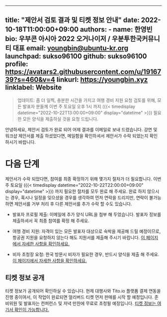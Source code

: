 
---
title: "제안서 검토 결과 및 티켓 정보 안내"
date: 2022-10-18T11:00:00+09:00
authors:
    - name: 한영빈
      bio: 우부콘 아시아 2022 오거나이저 / 우분투한국커뮤니티 대표 
      email: youngbin@ubuntu-kr.org
      launchpad: sukso96100
      github: sukso96100
      profile: https://avatars2.githubusercontent.com/u/1916739?s=460&v=4
      linkurl: https://youngbin.xyz
      linklabel: Website
---

> 업데이트: 좀 더 일찍, 충분한 시간을 가지고 여행 경비 지원 요청 검토를 위해, 모든 발표자 분들께 이번 주 토요일 오후 1시 까지 ({{< timedisplay datetime="2022-10-22T13:00:00+09:00" display="datetime" >}}) 필요한 모든 양식을 제출하실 것을 요청 드립니다.

안녕하세요, 제안서 검토가 완료 되어 어제 결과를 이메일로 보내 드렸습니다. 강연 및 워크샵 제안서를 제출 하셨었다면, 메일함을 확인하셔서 제안서가 수락 되었는지 확인 하시기 바랍니다.

# 다음 단계
제안서가 수락 되었다면, 참여를 최종 확정하기 위해 몇가지 절차가 더 필요합니다. 이번 주 토요일 ({{< timedisplay datetime="2022-10-22T22:00:00+09:00" display="datetime" >}}) 까지 필요한 절차를 모두 완료 해 주세요. 완료 하지 않으시는 경우, 혹시나 일정을 잊으셨을 경우를 생각하여 먼저 연락을 드리지만, 연락이 불가능하면 제안서를 거부 처리 후 다른 제안서를 추가 수락 할 수도 있습니다.

- 발표자 프로필 제출: 이메일에 추가 양식 URL을 첨부 해 두었습니다. 발표자 정보를 제출하셔서 꼭 최종 참여를 확정 해 주세요.

- 여행 경비 지원: 자격이 있는 모든 발표자 대상으로 숙박을 제공해 드릴 예정이므로, 항공권 지원을 요청하지 않는다 해도 지원서를 제출해 주시기 바랍니다. [이 페이지에서 자세한 사항을 확인하세요.](../../venue-and-travel/travel-sponsorship/)
- 비자 초청장 요청: 한국 방문시 비자가 필요한 경우, 반드시 양식을 제출 해 주세요. [이 페이지에서 자세한 사항을 확인하세요.](../../venue-and-travel/entry-and-visa/)

## 티켓 정보 공개

티켓 정보가 공개되어 확인하실 수 있습니다. 현제 대행사와 Tito.io 플랫폼 결제 연동을 진행 중이여서, 이 작업이 완료되면 얼리버드 티켓 먼저 판매를 시작 할 예정입니다. 준비위원 및 발표자는 컨퍼런스 및 저녁 만찬에 무료로 초청될 예정입니다. [티켓 정보는 여기서 확인이 가능합니다.](../../tickets/)